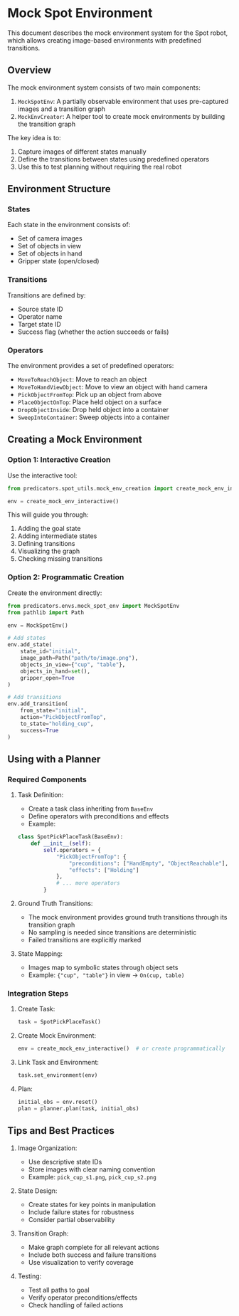 # Mock Spot Environment

This document describes the mock environment system for the Spot robot, which allows creating image-based environments with predefined transitions.

## Overview

The mock environment system consists of two main components:
1. `MockSpotEnv`: A partially observable environment that uses pre-captured images and a transition graph
2. `MockEnvCreator`: A helper tool to create mock environments by building the transition graph

The key idea is to:
1. Capture images of different states manually
2. Define the transitions between states using predefined operators
3. Use this to test planning without requiring the real robot

## Environment Structure

### States
Each state in the environment consists of:
- Set of camera images
- Set of objects in view
- Set of objects in hand
- Gripper state (open/closed)

### Transitions
Transitions are defined by:
- Source state ID
- Operator name
- Target state ID
- Success flag (whether the action succeeds or fails)

### Operators
The environment provides a set of predefined operators:
- `MoveToReachObject`: Move to reach an object
- `MoveToHandViewObject`: Move to view an object with hand camera
- `PickObjectFromTop`: Pick up an object from above
- `PlaceObjectOnTop`: Place held object on a surface
- `DropObjectInside`: Drop held object into a container
- `SweepIntoContainer`: Sweep objects into a container

## Creating a Mock Environment

### Option 1: Interactive Creation
Use the interactive tool:
```python
from predicators.spot_utils.mock_env_creation import create_mock_env_interactive

env = create_mock_env_interactive()
```

This will guide you through:
1. Adding the goal state
2. Adding intermediate states
3. Defining transitions
4. Visualizing the graph
5. Checking missing transitions

### Option 2: Programmatic Creation
Create the environment directly:
```python
from predicators.envs.mock_spot_env import MockSpotEnv
from pathlib import Path

env = MockSpotEnv()

# Add states
env.add_state(
    state_id="initial",
    image_path=Path("path/to/image.png"),
    objects_in_view={"cup", "table"},
    objects_in_hand=set(),
    gripper_open=True
)

# Add transitions
env.add_transition(
    from_state="initial",
    action="PickObjectFromTop",
    to_state="holding_cup",
    success=True
)
```

## Using with a Planner

### Required Components

1. Task Definition:
   - Create a task class inheriting from `BaseEnv`
   - Define operators with preconditions and effects
   - Example:
   ```python
   class SpotPickPlaceTask(BaseEnv):
       def __init__(self):
           self.operators = {
               "PickObjectFromTop": {
                   "preconditions": ["HandEmpty", "ObjectReachable"],
                   "effects": ["Holding"]
               },
               # ... more operators
           }
   ```

2. Ground Truth Transitions:
   - The mock environment provides ground truth transitions through its transition graph
   - No sampling is needed since transitions are deterministic
   - Failed transitions are explicitly marked

3. State Mapping:
   - Images map to symbolic states through object sets
   - Example: `{"cup", "table"}` in view → `On(cup, table)`

### Integration Steps

1. Create Task:
   ```python
   task = SpotPickPlaceTask()
   ```

2. Create Mock Environment:
   ```python
   env = create_mock_env_interactive()  # or create programmatically
   ```

3. Link Task and Environment:
   ```python
   task.set_environment(env)
   ```

4. Plan:
   ```python
   initial_obs = env.reset()
   plan = planner.plan(task, initial_obs)
   ```

## Tips and Best Practices

1. Image Organization:
   - Use descriptive state IDs
   - Store images with clear naming convention
   - Example: `pick_cup_s1.png`, `pick_cup_s2.png`

2. State Design:
   - Create states for key points in manipulation
   - Include failure states for robustness
   - Consider partial observability

3. Transition Graph:
   - Make graph complete for all relevant actions
   - Include both success and failure transitions
   - Use visualization to verify coverage

4. Testing:
   - Test all paths to goal
   - Verify operator preconditions/effects
   - Check handling of failed actions 